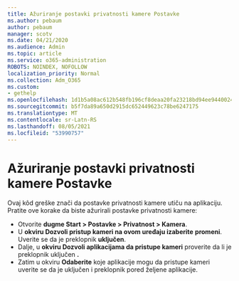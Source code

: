```yaml
---
title: Ažuriranje postavki privatnosti kamere Postavke
ms.author: pebaum
author: pebaum
manager: scotv
ms.date: 04/21/2020
ms.audience: Admin
ms.topic: article
ms.service: o365-administration
ROBOTS: NOINDEX, NOFOLLOW
localization_priority: Normal
ms.collection: Adm_O365
ms.custom:
- gethelp
ms.openlocfilehash: 1d1b5a08ac612b548fb196cf8deaa20fa23218bd94ee9440024d7b1b7561c7b1
ms.sourcegitcommit: b5f7da89a650d2915dc652449623c78be6247175
ms.translationtype: MT
ms.contentlocale: sr-Latn-RS
ms.lasthandoff: 08/05/2021
ms.locfileid: "53990757"
---
```

# <a name="update-your-cameras-privacy-settings"></a>Ažuriranje postavki privatnosti kamere Postavke

Ovaj kôd greške znači da postavke privatnosti kamere utiču na aplikaciju. Pratite ove korake da biste ažurirali postavke privatnosti kamere:

- Otvorite **dugme Start > Postavke > Privatnost > Kamera**.
- U **okviru Dozvoli pristup kameri na ovom uređaju izaberite** **promeni**. Uverite se da je preklopnik **uključen**.
- Dalje, u **okviru Dozvoli aplikacijama da pristupe kameri** proverite da li je preklopnik uključen **.**
- Zatim u okviru **Odaberite** koje aplikacije mogu da pristupe kameri uverite se da je uključen i preklopnik pored željene aplikacije.
